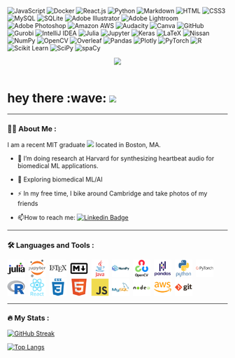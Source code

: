![JavaScript](https://img.shields.io/badge/JavaScript-F7DF1E?style=flat-square&logo=javascript&logoColor=black)
![Docker](https://img.shields.io/badge/Docker-0CC1F3?style=flat-square&logo=docker&logoColor=white)
![React.js](https://img.shields.io/badge/React.js-0081CB?style=flat-square&logo=react&logoColor=61DAFB)
![Python](https://img.shields.io/badge/Python-3776AB?style=flat-square&logo=python&logoColor=white)
![Markdown](https://img.shields.io/badge/Markdown-000000?style=flat-square&logo=markdown&logoColor=white)
![HTML](https://img.shields.io/badge/HTML5-E34F26?style=flat-square&logo=html5&logoColor=white)
![CSS3](https://img.shields.io/badge/CSS3-1572B6?style=flat-square&logo=css3&logoColor=white)
![MySQL](https://img.shields.io/badge/MySQL-005C84?style=flat-square&logo=mysql&logoColor=white)
![SQLite](https://img.shields.io/badge/SQLite-07405E?style=flat-square&logo=sqlite&logoColor=white)
![Adobe Illustrator](https://img.shields.io/badge/AdobeIllustrator-07405E?style=flat-square&logo=adobeillustrator&logoColor=white)
![Adobe Lightroom](https://img.shields.io/badge/AdobeLightroom-07405E?style=flat-square&logo=adobelightroom&logoColor=white)
![Adobe Photoshop](https://img.shields.io/badge/AdobePhotoshop-07405E?style=flat-square&logo=adobephotoshop&logoColor=white)
![Amazon AWS](https://img.shields.io/badge/AWS-07405E?style=flat-square&logo=amazonaws&logoColor=white)
![Audacity](https://img.shields.io/badge/Audacity-07405E?style=flat-square&logo=audacity&logoColor=white)
![Canva](https://img.shields.io/badge/Canva-07405E?style=flat-square&logo=canva&logoColor=white)
![GitHub](https://img.shields.io/badge/GitHub-07405E?style=flat-square&logo=github&logoColor=white)
![Gurobi](https://img.shields.io/badge/Gurobi-07405E?style=flat-square&logo=gurobi&logoColor=white)
![IntelliJ IDEA](https://img.shields.io/badge/IntelliJIDEA-07405E?style=flat-square&logo=intellijidea&logoColor=white)
![Julia](https://img.shields.io/badge/Julia-07405E?style=flat-square&logo=julia&logoColor=white)
![Jupyter](https://img.shields.io/badge/Jupyter-07405E?style=flat-square&logo=jupyter&logoColor=white)
![Keras](https://img.shields.io/badge/Keras-07405E?style=flat-square&logo=keras&logoColor=white)
![LaTeX](https://img.shields.io/badge/LaTeX-07405E?style=flat-square&logo=latex&logoColor=white)
![Nissan](https://img.shields.io/badge/Nissan-07405E?style=flat-square&logo=nissan&logoColor=white)
![NumPy](https://img.shields.io/badge/NumPy-07405E?style=flat-square&logo=numpy&logoColor=white)
![OpenCV](https://img.shields.io/badge/OpenCV-07405E?style=flat-square&logo=opencv&logoColor=white)
![Overleaf](https://img.shields.io/badge/Overleaf-07405E?style=flat-square&logo=overleaf&logoColor=white)
![Pandas](https://img.shields.io/badge/Pandas-07405E?style=flat-square&logo=pandas&logoColor=white)
![Plotly](https://img.shields.io/badge/Plotly-07405E?style=flat-square&logo=plotly&logoColor=white)
![PyTorch](https://img.shields.io/badge/PyTorch-07405E?style=flat-square&logo=pytorch&logoColor=white)
![R](https://img.shields.io/badge/R-07405E?style=flat-square&logo=r&logoColor=white)
![Scikit Learn](https://img.shields.io/badge/ScikitLearn-07405E?style=flat-square&logo=scikitlearn&logoColor=white)
![SciPy](https://img.shields.io/badge/SciPy-07405E?style=flat-square&logo=scipy&logoColor=white)
![spaCy](https://img.shields.io/badge/spaCy-07405E?style=flat-square&logo=spacy&logoColor=white)


<div id="header" align="center">
  <img src="https://media.giphy.com/media/M9gbBd9nbDrOTu1Mqx/giphy.gif" width="100"/>
</div>

<img src="https://komarev.com/ghpvc/?username=djaechung&style=flat-square&color=blue" alt=""/>

<h1>
  hey there :wave:
  <img src="https://media.giphy.com/media/hvRJCLFzcasrR4ia7z/giphy.gif" width="30px"/>
</h1>

---

### :man_technologist: About Me :

I am a recent MIT graduate <img src="https://media.giphy.com/media/WUlplcMpOCEmTGBtBW/giphy.gif" width="30"> located in Boston, MA.

- :telescope: I’m doing research at Harvard for synthesizing heartbeat audio for biomedical ML applications.

- :seedling: Exploring biomedical ML/AI

- :zap: In my free time, I bike around Cambridge and take photos of my friends

- :mailbox:How to reach me: [![Linkedin Badge](https://img.shields.io/badge/-kakbar-blue?style=flat&logo=Linkedin&logoColor=white)](https://www.linkedin.com/in/daniel-jaehoon-chung/)

---

### :hammer_and_wrench: Languages and Tools :

<div>
  <img src="https://github.com/devicons/devicon/blob/master/icons/julia/julia-original-wordmark.svg" title="Julia" alt="Julia" width="40" height="40"/>&nbsp;
  <img src="https://github.com/devicons/devicon/blob/master/icons/jupyter/jupyter-original-wordmark.svg" title="Jupyter" alt="Jupyter" width="40" height="40"/>&nbsp;
  <img src="https://github.com/devicons/devicon/blob/master/icons/latex/latex-original.svg" title="Latex" alt="Latex" width="40" height="40"/>&nbsp;
  <img src="https://github.com/devicons/devicon/blob/master/icons/markdown/markdown-original.svg" title="Markdown" alt="Markdown" width="40" height="40"/>&nbsp;
  <img src="https://github.com/devicons/devicon/blob/master/icons/java/java-original-wordmark.svg" title="Java" alt="Java" width="40" height="40"/>&nbsp;
  <img src="https://github.com/devicons/devicon/blob/master/icons/numpy/numpy-original-wordmark.svg" title="Numpy" alt="Numpy" width="40" height="40"/>&nbsp;
  <img src="https://github.com/devicons/devicon/blob/master/icons/opencv/opencv-original-wordmark.svg" title="OpenCV" alt="OpenCV" width="40" height="40"/>&nbsp;
  <img src="https://github.com/devicons/devicon/blob/master/icons/pandas/pandas-original-wordmark.svg" title="Pandas" alt="Pandas" width="40" height="40"/>&nbsp;
  <img src="https://github.com/devicons/devicon/blob/master/icons/python/python-original-wordmark.svg" title="Python" alt="Python" width="40" height="40"/>&nbsp;
  <img src="https://github.com/devicons/devicon/blob/master/icons/pytorch/pytorch-original-wordmark.svg" title="Pytorch" alt="Pytorch" width="40" height="40"/>&nbsp;
  <img src="https://github.com/devicons/devicon/blob/master/icons/r/r-original.svg" title="R" alt="R" width="40" height="40"/>&nbsp;
  <img src="https://github.com/devicons/devicon/blob/master/icons/react/react-original-wordmark.svg" title="React" alt="React" width="40" height="40"/>&nbsp;
  <img src="https://github.com/devicons/devicon/blob/master/icons/css3/css3-plain-wordmark.svg"  title="CSS3" alt="CSS" width="40" height="40"/>&nbsp;
  <img src="https://github.com/devicons/devicon/blob/master/icons/html5/html5-original.svg" title="HTML5" alt="HTML" width="40" height="40"/>&nbsp;
  <img src="https://github.com/devicons/devicon/blob/master/icons/javascript/javascript-original.svg" title="JavaScript" alt="JavaScript" width="40" height="40"/>&nbsp;
  <img src="https://github.com/devicons/devicon/blob/master/icons/mysql/mysql-original-wordmark.svg" title="MySQL"  alt="MySQL" width="40" height="40"/>&nbsp;
  <img src="https://github.com/devicons/devicon/blob/master/icons/nodejs/nodejs-original-wordmark.svg" title="NodeJS" alt="NodeJS" width="40" height="40"/>&nbsp;
  <img src="https://github.com/devicons/devicon/blob/master/icons/amazonwebservices/amazonwebservices-plain-wordmark.svg" title="AWS" alt="AWS" width="40" height="40"/>&nbsp;
  <img src="https://github.com/devicons/devicon/blob/master/icons/git/git-original-wordmark.svg" title="Git" **alt="Git" width="40" height="40"/>
</div>

---

### :fire: My Stats :

[![GitHub Streak](http://github-readme-streak-stats.herokuapp.com?user=djaechung&theme=dark&background=000000)](https://git.io/streak-stats)

[![Top Langs](https://github-readme-stats.vercel.app/api/top-langs/?username=djaechung&layout=compact&theme=vision-friendly-dark)](https://github.com/anuraghazra/github-readme-stats)

<!--
CREDIT: https://www.sitepoint.com/github-profile-readme/

**djaechung/djaechung** is a ✨ _special_ ✨ repository because its `README.md` (this file) appears on your GitHub profile.

Here are some ideas to get you started:

- 🔭 I’m currently working on ...
- 🌱 I’m currently learning ...
- 👯 I’m looking to collaborate on ...
- 🤔 I’m looking for help with ...
- 💬 Ask me about ...
- 📫 How to reach me: ...
- 😄 Pronouns: ...
- ⚡ Fun fact: ...
-->
